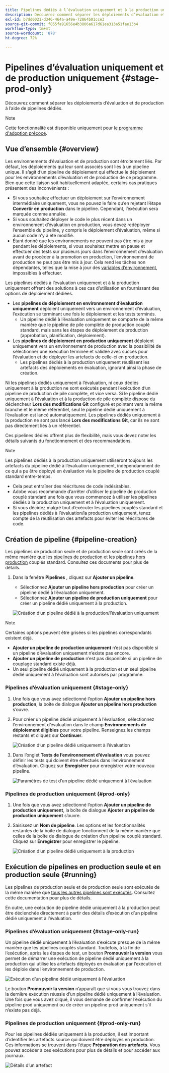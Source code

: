 ```yaml
---
title: Pipelines dédiés à l’évaluation uniquement et à la production uniquement
description: Découvrez comment séparer les déploiements d’évaluation et de production à l’aide de pipelines dédiés.
exl-id: b7dd0021-d346-464a-a49e-72864b01cce3
source-git-commit: f855fa91656e4b3806a617d61ea313a51fae13b4
workflow-type: tm+mt
source-wordcount: '878'
ht-degree: 72%

---
```


# Pipelines d’évaluation uniquement et de production uniquement {#stage-prod-only}

Découvrez comment séparer les déploiements d’évaluation et de production à l’aide de pipelines dédiés.

>[!NOTE]
>
>Cette fonctionnalité est disponible uniquement pour [le programme d&#39;adoption précoce](/help/release-notes/current.md#early-adoption).

## Vue d’ensemble {#overview}

Les environnements d’évaluation et de production sont étroitement liés. Par défaut, les déploiements qui leur sont associés sont liés à un pipeline unique. Il s’agit d’un pipeline de déploiement qui effectue le déploiement pour les environnements d’évaluation et de production de ce programme. Bien que cette liaison soit habituellement adaptée, certains cas pratiques présentent des inconvénients :

* Si vous souhaitez effectuer un déploiement sur l’environnement intermédiaire uniquement, vous ne pouvez le faire qu’en rejetant l’étape **Convertir en production** dans le pipeline. Cependant, l’exécution sera marquée comme annulée.
* Si vous souhaitez déployer le code le plus récent dans un environnement d’évaluation en production, vous devez redéployer l’ensemble du pipeline, y compris le déploiement d’évaluation, même si aucun code n’y a été modifié.
* Étant donné que les environnements ne peuvent pas être mis à jour pendant les déploiements, si vous souhaitez mettre en pause et effectuer des tests sur plusieurs jours dans l’environnement d’évaluation avant de procéder à la promotion en production, l’environnement de production ne peut pas être mis à jour. Cela rend les tâches non dépendantes, telles que la mise à jour des [variables d’environnement](/help/getting-started/build-environment.md#environment-variables), impossibles à effectuer.

Les pipelines dédiés à l’évaluation uniquement et à la production uniquement offrent des solutions à ces cas d’utilisation en fournissant des options de déploiement dédiées.

* Les **pipelines de déploiement en environnement d’évaluation uniquement** déploient uniquement vers un environnement d’évaluation, l’exécution se terminant une fois le déploiement et les tests terminés.
   * Un pipeline dédié à l’évaluation uniquement se comporte de la même manière que le pipeline de pile complète de production couplé standard, mais sans les étapes de déploiement de production (approbation, planification, déploiement).
* Les **pipelines de déploiement en production uniquement** déploient uniquement vers un environnement de production avec la possibilité de sélectionner une exécution terminée et validée avec succès pour l’évaluation et de déployer les artefacts de celle-ci en production.
   * Les pipelines dédiés à la production uniquement réutilisent les artefacts des déploiements en évaluation, ignorant ainsi la phase de création.

Ni les pipelines dédiés uniquement à l’évaluation, ni ceux dédiés uniquement à la production ne sont exécutés pendant l’exécution d’un pipeline de production de pile complète, et vice versa. Si le pipeline dédié uniquement à l’évaluation et à la production de pile complète dispose du déclencheur **Lors des modifications Git** configuré et pointent vers la même branche et le même référentiel, seul le pipeline dédié uniquement à l’évaluation est lancé automatiquement. Les pipelines dédiés uniquement à la production ne sont pas lancé **Lors des modifications Git**, car ils ne sont pas directement liés à un référentiel.

Ces pipelines dédiés offrent plus de flexibilité, mais vous devez noter les détails suivants du fonctionnement et des recommandations.

>[!NOTE]
>
>Les pipelines dédiés à la production uniquement utiliseront toujours les artefacts du pipeline dédié à l’évaluation uniquement, indépendamment de ce qui a pu être déployé en évaluation via le pipeline de production couplé standard entre-temps.
>
>* Cela peut entraîner des réécritures de code indésirables.
>* Adobe vous recommande d’arrêter d’utiliser le pipeline de production couplé standard une fois que vous commencez à utiliser les pipelines dédiés à la production uniquement et à l’évaluation uniquement.
>* Si vous décidez malgré tout d’exécuter les pipelines couplés standard et les pipelines dédiés à l’évaluation/la production uniquement, tenez compte de la réutilisation des artefacts pour éviter les réécritures de code.

## Création de pipeline {#pipeline-creation}

Les pipelines de production seule et de production seule sont créés de la même manière que les [pipelines de production](/help/using/production-pipelines.md) et les [pipelines hors production](/help/using/non-production-pipelines.md) couplés standard. Consultez ces documents pour plus de détails.

1. Dans la fenêtre **Pipelines** , cliquez sur **Ajouter un pipeline**.

   * Sélectionnez **Ajouter un pipeline hors production** pour créer un pipeline dédié à l’évaluation uniquement.
   * Sélectionnez **Ajouter un pipeline de production uniquement** pour créer un pipeline dédié uniquement à la production.

   ![Création d’un pipeline dédié à la production/l’évaluation uniquement](/help/assets/configure-pipelines/prod-stage-pipelines.png)

>[!NOTE]
>
>Certaines options peuvent être grisées si les pipelines correspondants existent déjà.
>
>* **Ajouter un pipeline de production uniquement** n’est pas disponible si un pipeline d’évaluation uniquement n’existe pas encore.
>* **Ajouter un pipeline de production** n’est pas disponible si un pipeline de couplage standard existe déjà.
>* Un seul pipeline dédié uniquement à la production et un seul pipeline dédié uniquement à l’évaluation sont autorisés par programme.

### Pipelines d’évaluation uniquement {#stage-only}

1. Une fois que vous avez sélectionné l’option **Ajouter un pipeline hors production**, la boîte de dialogue **Ajouter un pipeline hors production** s’ouvre.
1. Pour créer un pipeline dédié uniquement à l’évaluation, sélectionnez l’environnement d’évaluation dans le champ **Environnements de déploiement éligibles** pour votre pipeline. Renseignez les champs restants et cliquez sur **Continuer**.

   ![Création d’un pipeline dédié uniquement à l’évaluation](/help/assets/configure-pipelines/stage-only.png)

1. Dans l’onglet **Tests de l’environnement d’évaluation** vous pouvez définir les tests qui doivent être effectués dans l’environnement d’évaluation. Cliquez sur **Enregistrer** pour enregistrer votre nouveau pipeline.

   ![Paramètres de test d’un pipeline dédié uniquement à l’évaluation](/help/assets/configure-pipelines/stage-only-test.png)

### Pipelines de production uniquement {#prod-only}

1. Une fois que vous avez sélectionné l’option **Ajouter un pipeline de production uniquement**, la boîte de dialogue **Ajouter un pipeline de production uniquement** s’ouvre.
1. Saisissez un **Nom de pipeline**. Les options et les fonctionnalités restantes de la boîte de dialogue fonctionnent de la même manière que celles de la boîte de dialogue de création d’un pipeline couplé standard. Cliquez sur **Enregistrer** pour enregistrer le pipeline.

   ![Création d’un pipeline dédié uniquement à la production](/help/assets/configure-pipelines/prod-only-pipeline.png)

## Exécution de pipelines en production seule et en production seule {#running}

Les pipelines de production seule et de production seule sont exécutés de la même manière que [ tous les autres pipelines sont exécutés](/help/using/managing-pipelines.md#running-pipelines). Consultez cette documentation pour plus de détails.

En outre, une exécution de pipeline dédié uniquement à la production peut être déclenchée directement à partir des détails d’exécution d’un pipeline dédié uniquement à l’évaluation.

### Pipelines d’évaluation uniquement {#stage-only-run}

Un pipeline dédié uniquement à l’évaluation s’exécute presque de la même manière que les pipelines couplés standard. Toutefois, à la fin de l’exécution, après les étapes de test, un bouton **Promouvoir la version** vous permet de démarrer une exécution de pipeline dédié uniquement à la production qui utilise les artefacts déployés en évaluation par l’exécution et les déploie dans l’environnement de production.

![Exécution d’un pipeline dédié uniquement à l’évaluation](/help/assets/configure-pipelines/stage-only-pipeline-run.png)

Le bouton **Promouvoir la version** n’apparaît que si vous vous trouvez dans la dernière exécution réussie d’un pipeline dédié uniquement à l’évaluation. Une fois que vous avez cliqué, il vous demande de confirmer l’exécution du pipeline prod uniquement ou de créer un pipeline prod uniquement s’il n’existe pas déjà.

### Pipelines de production uniquement {#prod-only-run}

Pour les pipelines dédiés uniquement à la production, il est important d’identifier les artefacts source qui doivent être déployés en production. Ces informations se trouvent dans l’étape **Préparation des artefacts**. Vous pouvez accéder à ces exécutions pour plus de détails et pour accéder aux journaux.

![Détails d’un artefact](/help/assets/configure-pipelines/prod-only-pipeline-run.png)
